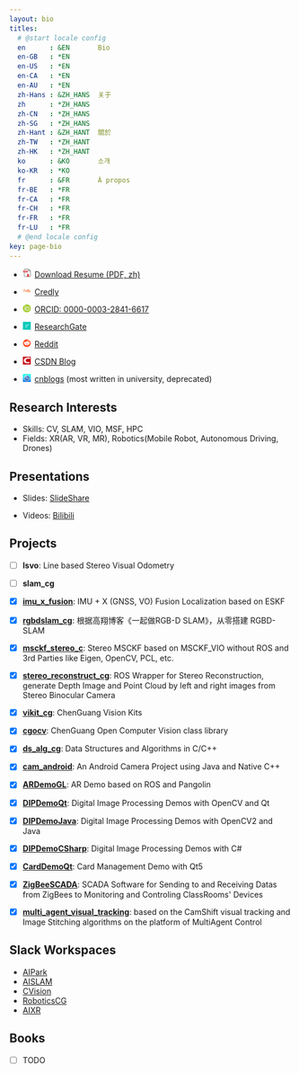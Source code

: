 ```yaml
---
layout: bio
titles:
  # @start locale config
  en      : &EN       Bio
  en-GB   : *EN
  en-US   : *EN
  en-CA   : *EN
  en-AU   : *EN
  zh-Hans : &ZH_HANS  关于
  zh      : *ZH_HANS
  zh-CN   : *ZH_HANS
  zh-SG   : *ZH_HANS
  zh-Hant : &ZH_HANT  關於
  zh-TW   : *ZH_HANT
  zh-HK   : *ZH_HANT
  ko      : &KO       소개
  ko-KR   : *KO
  fr      : &FR       À propos
  fr-BE   : *FR
  fr-CA   : *FR
  fr-CH   : *FR
  fr-FR   : *FR
  fr-LU   : *FR
  # @end locale config
key: page-bio
---
```


<!-- * <a href="http://gofile.me/5lGth/Dh3dvADvJ"><img src="assets/images/logo_pdf.jpg" style="width:1em;margin-right:.5em;" alt="ResearchGate icon">Download Resume (PDF, zh)</a> -->

* <a href="https://cggos.github.io/assets/HongchenGao-CV.pdf" target="_blank"><img src="assets/images/logo_pdf.jpg" style="width:1em;margin-right:.5em;" alt="PDF icon">Download Resume (PDF, zh)</a>

* <a href="https://www.credly.com/users/cgabc"><img src="assets/images/logo_credly.png" style="width:1em;margin-right:.5em;" alt="Credly icon">Credly</a>

* <div itemscope itemtype="https://schema.org/Person"><a itemprop="sameAs" content="https://orcid.org/0000-0003-2841-6617" href="https://orcid.org/0000-0003-2841-6617" target="orcid.widget" rel="me noopener noreferrer" style="vertical-align:top;"><img src="assets/images/logo_orcid.png" style="width:1em;margin-right:.5em;" alt="ORCID iD icon">ORCID: 0000-0003-2841-6617</a></div>

* <a href="https://www.researchgate.net/profile/Hongchen-Gao"><img src="assets/images/logo_rg.png" style="width:1em;margin-right:.5em;" alt="ResearchGate icon">ResearchGate</a>

* <a href="https://www.reddit.com/user/cggos"><img src="assets/images/logo_reddit.png" style="width:1em;margin-right:.5em;" alt="Reddit icon">Reddit</a>

* <a href="https://blog.csdn.net/u011178262"><img src="assets/images/logo_csdn.png" style="width:1em;margin-right:.5em;" alt="CSDN icon">CSDN Blog</a>

* <a href="https://www.cnblogs.com/gaohongchen01"><img src="assets/images/logo_cnblogs.jpg" style="width:1em;margin-right:.5em;" alt="cnblogs icon">cnblogs</a> (most written in university, deprecated)

## Research Interests

* Skills: CV, SLAM, VIO, MSF, HPC
* Fields: XR(AR, VR, MR), Robotics(Mobile Robot, Autonomous Driving, Drones)

## Presentations

* Slides: [SlideShare](https://www2.slideshare.net/HongchenGao)

* Videos: [Bilibili](https://space.bilibili.com/158441969)

## Projects

* [ ] **lsvo**: Line based Stereo Visual Odometry

* [ ] **slam_cg**

* [x] **[imu_x_fusion](https://github.com/cggos/imu_x_fusion)**: IMU + X (GNSS, VO) Fusion Localization based on ESKF

* [x] **[rgbdslam_cg](https://github.com/cggos/rgbdslam_cg)**: 根据高翔博客《一起做RGB-D SLAM》，从零搭建 RGBD-SLAM

* [x] **[msckf_stereo_c](https://github.com/cggos/msckf_stereo_c)**: Stereo MSCKF based on MSCKF_VIO without ROS and 3rd Parties like Eigen, OpenCV, PCL, etc.

* [x] **[stereo_reconstruct_cg](https://github.com/cggos/stereo_reconstruct_cg)**: ROS Wrapper for Stereo Reconstruction, generate Depth Image and Point Cloud by left and right images from Stereo Binocular Camera

* [x] **[vikit_cg](https://github.com/cggos/vikit_cg)**: ChenGuang Vision Kits

* [x] **[cgocv](https://github.com/cggos/cgocv)**: ChenGuang Open Computer Vision class library

* [x] **[ds_alg_cg](https://github.com/cggos/ds_alg_cg)**: Data Structures and Algorithms in C/C++

* [x] **[cam_android](https://github.com/cggos/cam_android)**: An Android Camera Project using Java and Native C++

* [x] **[ARDemoGL](https://github.com/cggos/ARDemoGL)**: AR Demo based on ROS and Pangolin

* [x] **[DIPDemoQt](https://github.com/cggos/DIPDemoQt)**: Digital Image Processing Demos with OpenCV and Qt

* [x] **[DIPDemoJava](https://github.com/cggos/DIPDemoJava)**: Digital Image Processing Demos with OpenCV2 and Java

* [x] **[DIPDemoCSharp](https://github.com/cggos/DIPDemoCSharp)**: Digital Image Processing Demos with C#

* [x] **[CardDemoQt](https://github.com/cggos/CardDemoQt)**: Card Management Demo with Qt5

* [x] **[ZigBeeSCADA](https://github.com/cggos/ZigBeeSCADA)**: SCADA Software for Sending to and Receiving Datas from ZigBees to Monitoring and Controling ClassRooms' Devices

* [x] **[multi_agent_visual_tracking](https://github.com/cggos/multi_agent_visual_tracking)**: based on the CamShift visual tracking and Image Stitching algorithms on the platform of MultiAgent Control

## Slack Workspaces

* [AIPark](https://aipark.slack.com/)
* [AISLAM](https://aislam.slack.com)
* [CVision](https://aicvision.slack.com)
* [RoboticsCG](https://robotics-cg.slack.com)
* [AIXR](https://aixr-cg.slack.com)

## Books

* [ ] TODO
